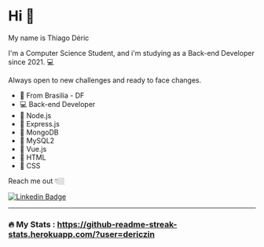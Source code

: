 # Hi 👋

My name is Thiago Déric

I'm a Computer Science Student, and i'm studying as a Back-end Developer since 2021.  💻

Always open to new challenges and ready to face changes.

- 📍 From Brasilia - DF
- 💻 Back-end Developer
- 🧠 Node.js
- 🧠 Express.js
- 🧠 MongoDB
- 🧠 MySQL2
- 🧠 Vue.js
- 🧠 HTML
- 🧠 CSS

Reach me out 👇🏼

[![Linkedin Badge](https://img.shields.io/badge/-LinkedIn-blue?style=flat-square&logo=Linkedin&logoColor=white&link=https://www.linkedin.com/in/thiago-d%C3%A9ric-rodrigues-barbosa-7195a6217/)](https://www.linkedin.com/in/thiago-d%C3%A9ric-rodrigues-barbosa-7195a6217/) 

---

### :fire: My Stats : https://github-readme-streak-stats.herokuapp.com/?user=dericzin


